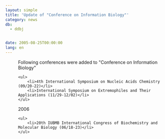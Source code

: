 ```yaml
---
layout: simple
title: 'Update of "Conference on Information Biology"'
category: news
db:
  - ddbj


date: 2005-08-25T00:00:00
lang: en
---
```


<dd>Following conferences were added to "Conference on Information Biology"

    <ul>
        <li>4th International Symposium on Nucleic Acids Chemistry (09/20-22)</li>
        <li>International Symposium on Extremophiles and Their Applications (11/29-12/02)</li>
    </ul>
<dd>2006

    <ul>
        <li>20th IUBMB International Congress of Biochemistry and Molecular Biology (06/18-23)</li>
    </ul>
</dd>
</dd>
